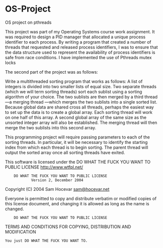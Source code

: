 # OS-Project
OS project on pthreads

This project was part of my Operating Systems course work assignment. 
It was required to design a PID manager that allocated a unique process identifier to each process. 
By writing a program that created a number of threads that requested and released process identifiers, I was to ensure that the data structure used to represent the availability of process identifiers is safe from race conditions. 
I have implemented the use of Pthreads mutex locks

The second part of the project was as follows:

Write a multithreaded sorting program that works as follows: 
A list of integers is divided into two smaller lists of equal size. 
Two separate threads (which we will term sorting threads) sort each sublist using a sorting algorithm of your choice. 
The two sublists are then merged by a third thread—a merging thread —which merges the two sublists into a single sorted list. 
Because global data are shared cross all threads, perhaps the easiest way to set up the data is to create a global array. 
Each sorting thread will work on one half of this array. 
A second global array of the same size as the unsorted integer array will also be established. 
The merging thread will then merge the two sublists into this second array. 

This programming project will require passing parameters to each of the sorting threads. 
In particular, it will be necessary to identify the starting index from which each thread is to begin sorting. 
The parent thread will output the sorted array once all sorting threads have exited.

This software is licensed under the DO WHAT THE FUCK YOU WANT TO PUBLIC LICENSE http://www.wtfpl.net/

        DO WHAT THE FUCK YOU WANT TO PUBLIC LICENSE
                Version 2, December 2004

Copyright (C) 2004 Sam Hocevar sam@hocevar.net

Everyone is permitted to copy and distribute verbatim or modified copies of this license document, and changing it is allowed as long as the name is changed.

        DO WHAT THE FUCK YOU WANT TO PUBLIC LICENSE

TERMS AND CONDITIONS FOR COPYING, DISTRIBUTION AND MODIFICATION

    You just DO WHAT THE FUCK YOU WANT TO.

